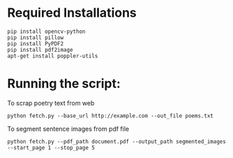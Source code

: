 # Required Installations
```
pip install opencv-python
pip install pillow
pip install PyPDF2
pip install pdf2image
apt-get install poppler-utils
```

# Running the script:

To scrap poetry text from web
```
python fetch.py --base_url http://example.com --out_file poems.txt
```
To segment sentence images from pdf file
```
python fetch.py --pdf_path document.pdf --output_path segmented_images --start_page 1 --stop_page 5
```
